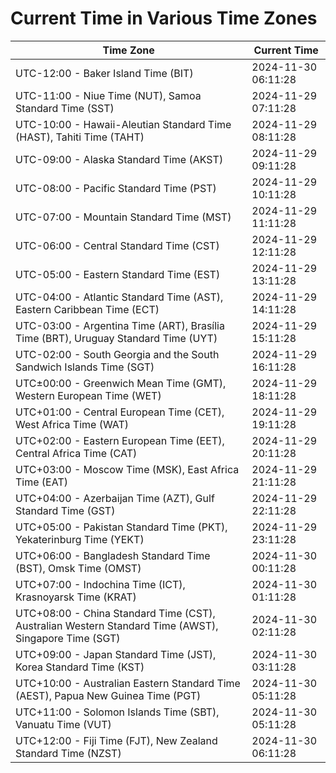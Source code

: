 # Current Time in Various Time Zones

| Time Zone | Current Time |
|-----------|--------------|
| UTC-12:00 - Baker Island Time (BIT) | 2024-11-30 06:11:28 |
| UTC-11:00 - Niue Time (NUT), Samoa Standard Time (SST) | 2024-11-29 07:11:28 |
| UTC-10:00 - Hawaii-Aleutian Standard Time (HAST), Tahiti Time (TAHT) | 2024-11-29 08:11:28 |
| UTC-09:00 - Alaska Standard Time (AKST) | 2024-11-29 09:11:28 |
| UTC-08:00 - Pacific Standard Time (PST) | 2024-11-29 10:11:28 |
| UTC-07:00 - Mountain Standard Time (MST) | 2024-11-29 11:11:28 |
| UTC-06:00 - Central Standard Time (CST) | 2024-11-29 12:11:28 |
| UTC-05:00 - Eastern Standard Time (EST) | 2024-11-29 13:11:28 |
| UTC-04:00 - Atlantic Standard Time (AST), Eastern Caribbean Time (ECT) | 2024-11-29 14:11:28 |
| UTC-03:00 - Argentina Time (ART), Brasília Time (BRT), Uruguay Standard Time (UYT) | 2024-11-29 15:11:28 |
| UTC-02:00 - South Georgia and the South Sandwich Islands Time (SGT) | 2024-11-29 16:11:28 |
| UTC±00:00 - Greenwich Mean Time (GMT), Western European Time (WET) | 2024-11-29 18:11:28 |
| UTC+01:00 - Central European Time (CET), West Africa Time (WAT) | 2024-11-29 19:11:28 |
| UTC+02:00 - Eastern European Time (EET), Central Africa Time (CAT) | 2024-11-29 20:11:28 |
| UTC+03:00 - Moscow Time (MSK), East Africa Time (EAT) | 2024-11-29 21:11:28 |
| UTC+04:00 - Azerbaijan Time (AZT), Gulf Standard Time (GST) | 2024-11-29 22:11:28 |
| UTC+05:00 - Pakistan Standard Time (PKT), Yekaterinburg Time (YEKT) | 2024-11-29 23:11:28 |
| UTC+06:00 - Bangladesh Standard Time (BST), Omsk Time (OMST) | 2024-11-30 00:11:28 |
| UTC+07:00 - Indochina Time (ICT), Krasnoyarsk Time (KRAT) | 2024-11-30 01:11:28 |
| UTC+08:00 - China Standard Time (CST), Australian Western Standard Time (AWST), Singapore Time (SGT) | 2024-11-30 02:11:28 |
| UTC+09:00 - Japan Standard Time (JST), Korea Standard Time (KST) | 2024-11-30 03:11:28 |
| UTC+10:00 - Australian Eastern Standard Time (AEST), Papua New Guinea Time (PGT) | 2024-11-30 05:11:28 |
| UTC+11:00 - Solomon Islands Time (SBT), Vanuatu Time (VUT) | 2024-11-30 05:11:28 |
| UTC+12:00 - Fiji Time (FJT), New Zealand Standard Time (NZST) | 2024-11-30 06:11:28 |
